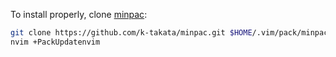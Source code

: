 To install properly, clone [minpac](https://github.com/k-takata/minpac):

```sh
git clone https://github.com/k-takata/minpac.git $HOME/.vim/pack/minpac/opt/minpac
nvim +PackUpdatenvim
```
